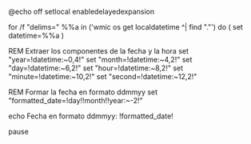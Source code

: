 @echo off
setlocal enabledelayedexpansion

for /f "delims=" %%a in ('wmic os get localdatetime ^| find "."') do (
    set datetime=%%a
)

REM Extraer los componentes de la fecha y la hora
set "year=!datetime:~0,4!"
set "month=!datetime:~4,2!"
set "day=!datetime:~6,2!"
set "hour=!datetime:~8,2!"
set "minute=!datetime:~10,2!"
set "second=!datetime:~12,2!"

REM Formar la fecha en formato ddmmyy
set "formatted_date=!day!!month!!year:~-2!"

echo Fecha en formato ddmmyy: !formatted_date!

pause
